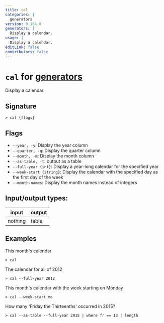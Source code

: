 ```yaml
---
title: cal
categories: |
  generators
version: 0.104.0
generators: |
  Display a calendar.
usage: |
  Display a calendar.
editLink: false
contributors: false
---
```

<!-- This file is automatically generated. Please edit the command in https://github.com/nushell/nushell instead. -->

# `cal` for [generators](/commands/categories/generators.md)

<div class='command-title'>Display a calendar.</div>

## Signature

```> cal {flags} ```

## Flags

 -  `--year, -y`: Display the year column
 -  `--quarter, -q`: Display the quarter column
 -  `--month, -m`: Display the month column
 -  `--as-table, -t`: output as a table
 -  `--full-year {int}`: Display a year-long calendar for the specified year
 -  `--week-start {string}`: Display the calendar with the specified day as the first day of the week
 -  `--month-names`: Display the month names instead of integers


## Input/output types:

| input   | output |
| ------- | ------ |
| nothing | table  |
## Examples

This month's calendar
```nu
> cal

```

The calendar for all of 2012
```nu
> cal --full-year 2012

```

This month's calendar with the week starting on Monday
```nu
> cal --week-start mo

```

How many 'Friday the Thirteenths' occurred in 2015?
```nu
> cal --as-table --full-year 2015 | where fr == 13 | length

```
